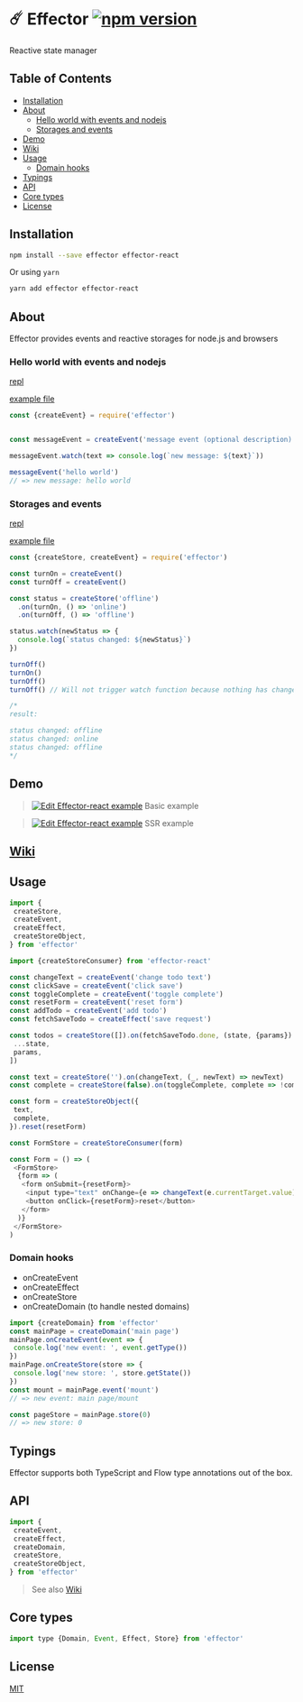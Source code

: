 # ☄️ Effector  [![npm version](https://badge.fury.io/js/effector.svg)](https://badge.fury.io/js/effector)

Reactive state manager

<!-- START doctoc generated TOC please keep comment here to allow auto update -->
<!-- DON'T EDIT THIS SECTION, INSTEAD RE-RUN doctoc TO UPDATE -->
## Table of Contents

- [Installation](#installation)
- [About](#about)
  - [Hello world with events and nodejs](#hello-world-with-events-and-nodejs)
  - [Storages and events](#storages-and-events)
- [Demo](#demo)
- [Wiki](#wiki)
- [Usage](#usage)
  - [Domain hooks](#domain-hooks)
- [Typings](#typings)
- [API](#api)
- [Core types](#core-types)
- [License](#license)

<!-- END doctoc generated TOC please keep comment here to allow auto update -->

## Installation

```bash
npm install --save effector effector-react
```

Or using `yarn`

```bash
yarn add effector effector-react
```

## About

Effector provides events and reactive storages for node.js and browsers

### Hello world with events and nodejs

[repl](https://runkit.com/zerobias/effector-hello-world)

[example file](/examples/hello-world.js)

```js
const {createEvent} = require('effector')


const messageEvent = createEvent('message event (optional description)')

messageEvent.watch(text => console.log(`new message: ${text}`))

messageEvent('hello world')
// => new message: hello world
```

### Storages and events

[repl](https://runkit.com/zerobias/effector-storages-and-events)

[example file](/examples/storages-and-events.js)

```js
const {createStore, createEvent} = require('effector')

const turnOn = createEvent()
const turnOff = createEvent()

const status = createStore('offline')
  .on(turnOn, () => 'online')
  .on(turnOff, () => 'offline')

status.watch(newStatus => {
  console.log(`status changed: ${newStatus}`)
})

turnOff()
turnOn()
turnOff()
turnOff() // Will not trigger watch function because nothing has changed

/*
result:

status changed: offline
status changed: online
status changed: offline
*/

```

## Demo

> [![Edit Effector-react example](https://codesandbox.io/static/img/play-codesandbox.svg)](https://codesandbox.io/s/vmx6wxww43) Basic example

> [![Edit Effector-react example](https://codesandbox.io/static/img/play-codesandbox.svg)](https://codesandbox.io/s/1y6n4r6o57) SSR example

## [Wiki](https://github.com/zerobias/effector/wiki/Glossary)

## Usage

```js
import {
 createStore,
 createEvent,
 createEffect,
 createStoreObject,
} from 'effector'

import {createStoreConsumer} from 'effector-react'

const changeText = createEvent('change todo text')
const clickSave = createEvent('click save')
const toggleComplete = createEvent('toggle complete')
const resetForm = createEvent('reset form')
const addTodo = createEvent('add todo')
const fetchSaveTodo = createEffect('save request')

const todos = createStore([]).on(fetchSaveTodo.done, (state, {params}) => [
 ...state,
 params,
])

const text = createStore('').on(changeText, (_, newText) => newText)
const complete = createStore(false).on(toggleComplete, complete => !complete)

const form = createStoreObject({
 text,
 complete,
}).reset(resetForm)

const FormStore = createStoreConsumer(form)

const Form = () => (
 <FormStore>
  {form => (
   <form onSubmit={resetForm}>
    <input type="text" onChange={e => changeText(e.currentTarget.value)} />
    <button onClick={resetForm}>reset</button>
   </form>
  )}
 </FormStore>
)
```

### Domain hooks

* onCreateEvent
* onCreateEffect
* onCreateStore
* onCreateDomain (to handle nested domains)

```js
import {createDomain} from 'effector'
const mainPage = createDomain('main page')
mainPage.onCreateEvent(event => {
 console.log('new event: ', event.getType())
})
mainPage.onCreateStore(store => {
 console.log('new store: ', store.getState())
})
const mount = mainPage.event('mount')
// => new event: main page/mount

const pageStore = mainPage.store(0)
// => new store: 0
```

## Typings

Effector supports both TypeScript and Flow type annotations out of the box.

## API

```js
import {
 createEvent,
 createEffect,
 createDomain,
 createStore,
 createStoreObject,
} from 'effector'
```

> See also [Wiki](https://github.com/zerobias/effector/wiki/Glossary)

## Core types

```js
import type {Domain, Event, Effect, Store} from 'effector'
```

## License

[MIT](LICENSE)

